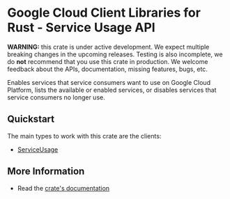 # Google Cloud Client Libraries for Rust - Service Usage API

<!-- Code generated by sidekick. DO NOT EDIT. -->

**WARNING:** this crate is under active development. We expect multiple breaking
changes in the upcoming releases. Testing is also incomplete, we do **not**
recommend that you use this crate in production. We welcome feedback about the
APIs, documentation, missing features, bugs, etc.

Enables services that service consumers want to use on Google Cloud
Platform, lists the available or enabled services, or disables services
that service consumers no longer use.

## Quickstart

The main types to work with this crate are the clients:

* [ServiceUsage](https://docs.rs/google-cloud-api-serviceusage-v1/latest/google_cloud_api_serviceusage_v1/client/struct.ServiceUsage.html)

## More Information

* Read the [crate's documentation](https://docs.rs/google-cloud-api-serviceusage-v1/latest/google-cloud-api-serviceusage-v1)
